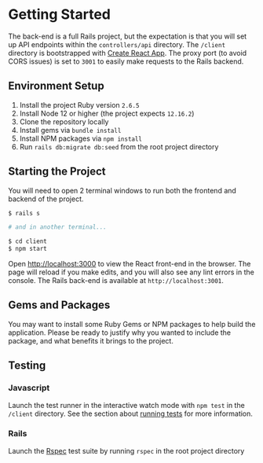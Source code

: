 # Getting Started

The back-end is a full Rails project, but the expectation is that you will set up API endpoints within the `controllers/api` directory. The `/client` directory is bootstrapped with [Create React App](https://github.com/facebook/create-react-app). The proxy port (to avoid CORS issues) is set to `3001` to easily make requests to the Rails backend.

## Environment Setup

1. Install the project Ruby version `2.6.5`
2. Install Node 12 or higher (the project expects `12.16.2`)
3. Clone the repository locally
4. Install gems via `bundle install`
5. Install NPM packages via `npm install`
6. Run `rails db:migrate db:seed` from the root project directory

## Starting the Project

You will need to open 2 terminal windows to run both the frontend and backend of
the project.

```bash
$ rails s

# and in another terminal...

$ cd client
$ npm start
```

Open [http://localhost:3000](http://localhost:3000) to view the React front-end in the browser. The page will reload if you make edits, and you will also see any lint errors in the console. The Rails back-end is available at `http://localhost:3001`.

## Gems and Packages

You may want to install some Ruby Gems or NPM packages to help build the application. Please be ready to justify why you wanted to
include the package, and what benefits it brings to the project.

## Testing

### Javascript

Launch the test runner in the interactive watch mode with `npm test` in the `/client` directory. See the section about [running tests](https://facebook.github.io/create-react-app/docs/running-tests) for more information.

### Rails

Launch the [Rspec](https://github.com/rspec/rspec-rails) test suite by running `rspec` in the root project directory
